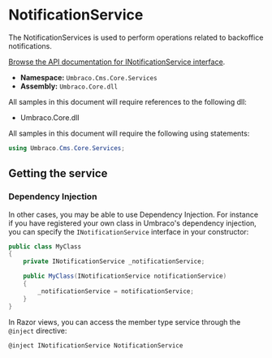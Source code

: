 # NotificationService

The NotificationServices is used to perform operations related to backoffice notifications.

[Browse the API documentation for INotificationService interface](https://apidocs.umbraco.com/v12/csharp/api/Umbraco.Cms.Core.Services.INotificationService.html).

* **Namespace:** `Umbraco.Cms.Core.Services`
* **Assembly:** `Umbraco.Core.dll`

All samples in this document will require references to the following dll:

* Umbraco.Core.dll

All samples in this document will require the following using statements:

```csharp
using Umbraco.Cms.Core.Services;
```

## Getting the service

### Dependency Injection

In other cases, you may be able to use Dependency Injection. For instance if you have registered your own class in Umbraco's dependency injection, you can specify the `INotificationService` interface in your constructor:

```csharp
public class MyClass
{
    private INotificationService _notificationService;

	public MyClass(INotificationService notificationService)
	{
		_notificationService = notificationService;
	}
}
```

In Razor views, you can access the member type service through the `@inject` directive:

```csharp
@inject INotificationService NotificationService
```